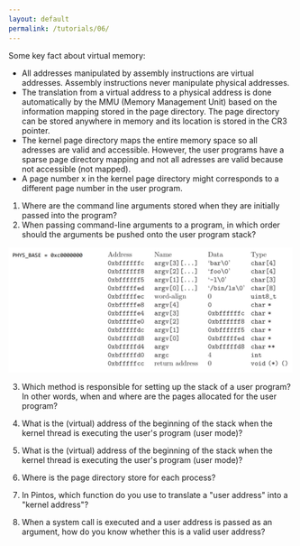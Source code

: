 ```yaml
---
layout: default
permalink: /tutorials/06/
---
```



Some key fact about virtual memory:

- All addresses manipulated by assembly instructions are virtual addresses. Assembly instructions never manipulate physical addresses.
- The translation from a virtual address to a physical address is done automatically by the MMU (Memory Management Unit) based on the information mapping stored in the page directory. The page directory can be stored anywhere in memory and its location is stored in the CR3 pointer. 
- The kernel page directory maps the entire memory space so all adresses are valid and accessible. However, the user programs have a sparse page directory mapping and not all adresses are valid because not accessible (not mapped). 
- A page number x in the kernel page directory might corresponds to a different page number in the user program. 

1. Where are the command line arguments stored when they are initially passed into the program?
​
2. When passing command-line arguments to a program, in which order should the arguments be pushed onto the user program stack?
​
<div class="screenshot"><img src="media/example.png" alt="args"/></div>

3. Which method is responsible for setting up the stack of a user program? In other words, when and where are the pages allocated for the user program?
​
4. What is the (virtual) address of the beginning of the stack when the kernel thread is executing the user's program (user mode)?

5. What is the (virtual) address of the beginning of the stack when the kernel thread is executing the user's program (user mode)? 

6. Where is the page directory store for each process? 

7. In Pintos, which function do you use to translate a "user address" into a "kernel address"? 

8. When a system call is executed and a user address is passed as an argument, how do you know whether this is a valid user address? 

